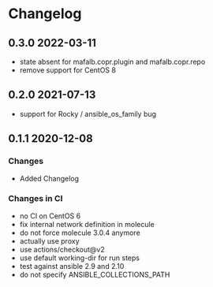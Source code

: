 # Changelog

## 0.3.0 2022-03-11

- state absent for mafalb.copr.plugin and mafalb.copr.repo
- remove support for CentOS 8

## 0.2.0 2021-07-13

- support for Rocky / ansible_os_family bug

## 0.1.1 2020-12-08

### Changes

- Added Changelog

### Changes in CI

- no CI on CentOS 6
- fix internal network definition in molecule
- do not force molecule 3.0.4 anymore
- actually use proxy
- use actions/checkout@v2
- use default working-dir for run steps
- test against ansible 2.9 and 2.10
- do not specify ANSIBLE_COLLECTIONS_PATH
